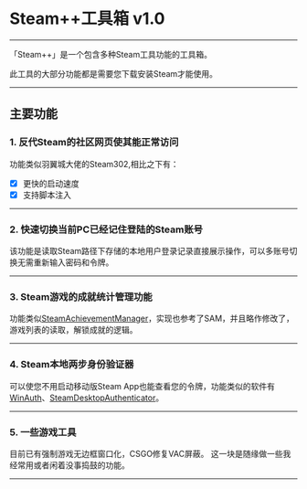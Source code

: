 # Steam++工具箱 v1.0

------

   「Steam++」是一个包含多种Steam工具功能的工具箱。

   此工具的大部分功能都是需要您下载安装Steam才能使用。

------

## 主要功能

### 1. 反代Steam的社区网页使其能正常访问

功能类似羽翼城大佬的Steam302,相比之下有：

- [X] 更快的启动速度
- [X] 支持脚本注入

---
### 2. 快速切换当前PC已经记住登陆的Steam账号

该功能是读取Steam路径下存储的本地用户登录记录直接展示操作，可以多账号切换无需重新输入密码和令牌。

---
### 3. Steam游戏的成就统计管理功能
功能类似[SteamAchievementManager](https://github.com/gibbed/SteamAchievementManager)，实现也参考了SAM，并且略作修改了，游戏列表的读取，解锁成就的逻辑。

---

### 4. Steam本地两步身份验证器
可以使您不用启动移动版Steam App也能查看您的令牌，功能类似的软件有[WinAuth](https://github.com/winauth/winauth)、[SteamDesktopAuthenticator](https://github.com/Jessecar96/SteamDesktopAuthenticator)。

---

### 5. 一些游戏工具
目前已有强制游戏无边框窗口化，CSGO修复VAC屏蔽。
这一块是随缘做一些我经常用或者闲着没事捣鼓的功能。

---
